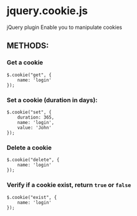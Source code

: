 # jquery.cookie.js

jQuery plugin
Enable you to manipulate cookies

## METHODS:

### Get a cookie

```
$.cookie("get", {
	name: 'login'
});
```

### Set a cookie (duration in days):

```
$.cookie("set", {
	duration: 365,
	name: 'login',
	value: 'John'
});
```

### Delete a cookie

```
$.cookie("delete", {
	name: 'login'
});
```

### Verify if a cookie exist, return `true` or `false`

```
$.cookie("exist", {
	name: 'login'
});
```